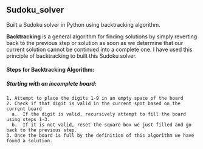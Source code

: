 ## Sudoku_solver
Built a Sudoku solver in Python using backtracking algorithm.

**Backtracking** is a general algorithm for finding solutions by simply reverting back to the previous step or solution as soon as we determine that our current solution cannot be continued into a complete one.
I have used this principle of backtracking to built this Sudoku solver.

#### Steps for Backtracking Algorithm:

##### Starting with an incomplete board:
    1. Attempt to place the digits 1-9 in an empty space of the board
    2. Check if that digit is valid in the current spot based on the current board
      a.  If the digit is valid, recursively attempt to fill the board using steps 1-3.
      b.  If it is not valid, reset the square box we just filled and go back to the previous step.
    3. Once the board is full by the definition of this algorithm we have found a solution.
    
    
    
    
